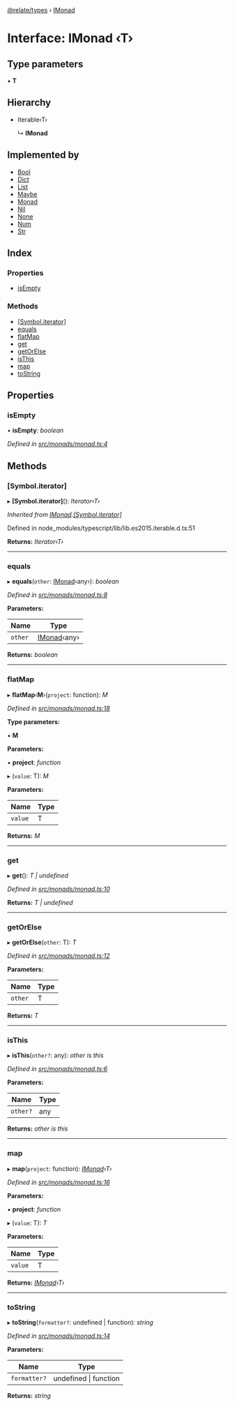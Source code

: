 [@relate/types](../README.md) › [IMonad](imonad.md)

# Interface: IMonad ‹**T**›

## Type parameters

▪ **T**

## Hierarchy

* Iterable‹T›

  ↳ **IMonad**

## Implemented by

* [Bool](../classes/bool.md)
* [Dict](../classes/dict.md)
* [List](../classes/list.md)
* [Maybe](../classes/maybe.md)
* [Monad](../classes/monad.md)
* [Nil](../classes/nil.md)
* [None](../classes/none.md)
* [Num](../classes/num.md)
* [Str](../classes/str.md)

## Index

### Properties

* [isEmpty](imonad.md#isempty)

### Methods

* [[Symbol.iterator]](imonad.md#[symbol.iterator])
* [equals](imonad.md#equals)
* [flatMap](imonad.md#flatmap)
* [get](imonad.md#get)
* [getOrElse](imonad.md#getorelse)
* [isThis](imonad.md#isthis)
* [map](imonad.md#map)
* [toString](imonad.md#tostring)

## Properties

###  isEmpty

• **isEmpty**: *boolean*

*Defined in [src/monads/monad.ts:4](https://github.com/neo-technology/relate/blob/8cad01f/packages/types/src/monads/monad.ts#L4)*

## Methods

###  [Symbol.iterator]

▸ **[Symbol.iterator]**(): *Iterator‹T›*

*Inherited from [IMonad](imonad.md).[[Symbol.iterator]](imonad.md#[symbol.iterator])*

Defined in node_modules/typescript/lib/lib.es2015.iterable.d.ts:51

**Returns:** *Iterator‹T›*

___

###  equals

▸ **equals**(`other`: [IMonad](imonad.md)‹any›): *boolean*

*Defined in [src/monads/monad.ts:8](https://github.com/neo-technology/relate/blob/8cad01f/packages/types/src/monads/monad.ts#L8)*

**Parameters:**

Name | Type |
------ | ------ |
`other` | [IMonad](imonad.md)‹any› |

**Returns:** *boolean*

___

###  flatMap

▸ **flatMap**‹**M**›(`project`: function): *M*

*Defined in [src/monads/monad.ts:18](https://github.com/neo-technology/relate/blob/8cad01f/packages/types/src/monads/monad.ts#L18)*

**Type parameters:**

▪ **M**

**Parameters:**

▪ **project**: *function*

▸ (`value`: T): *M*

**Parameters:**

Name | Type |
------ | ------ |
`value` | T |

**Returns:** *M*

___

###  get

▸ **get**(): *T | undefined*

*Defined in [src/monads/monad.ts:10](https://github.com/neo-technology/relate/blob/8cad01f/packages/types/src/monads/monad.ts#L10)*

**Returns:** *T | undefined*

___

###  getOrElse

▸ **getOrElse**(`other`: T): *T*

*Defined in [src/monads/monad.ts:12](https://github.com/neo-technology/relate/blob/8cad01f/packages/types/src/monads/monad.ts#L12)*

**Parameters:**

Name | Type |
------ | ------ |
`other` | T |

**Returns:** *T*

___

###  isThis

▸ **isThis**(`other?`: any): *other is this*

*Defined in [src/monads/monad.ts:6](https://github.com/neo-technology/relate/blob/8cad01f/packages/types/src/monads/monad.ts#L6)*

**Parameters:**

Name | Type |
------ | ------ |
`other?` | any |

**Returns:** *other is this*

___

###  map

▸ **map**(`project`: function): *[IMonad](imonad.md)‹T›*

*Defined in [src/monads/monad.ts:16](https://github.com/neo-technology/relate/blob/8cad01f/packages/types/src/monads/monad.ts#L16)*

**Parameters:**

▪ **project**: *function*

▸ (`value`: T): *T*

**Parameters:**

Name | Type |
------ | ------ |
`value` | T |

**Returns:** *[IMonad](imonad.md)‹T›*

___

###  toString

▸ **toString**(`formatter?`: undefined | function): *string*

*Defined in [src/monads/monad.ts:14](https://github.com/neo-technology/relate/blob/8cad01f/packages/types/src/monads/monad.ts#L14)*

**Parameters:**

Name | Type |
------ | ------ |
`formatter?` | undefined &#124; function |

**Returns:** *string*
